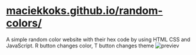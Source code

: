 # [maciekkoks.github.io/random-colors/](https://maciekkoks.github.io/random-colors/)
A simple random color website with their hex code by using HTML CSS and JavaScript.
R button changes color,
T button changes theme
![previev](https://raw.githubusercontent.com/maciekkoks/random-colors/main/img/previev.png)
